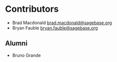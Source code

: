 # Contributors

* Brad Macdonald [brad.macdonald@sagebase.org](mailto:brad.macdonald@sagebase.org)
* Bryan Fauble [bryan.fauble@sagebase.org](mailto:bryan.fauble@sagebase.org)

## Alumni
* Bruno Grande
